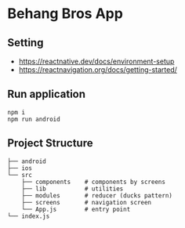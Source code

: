 # Behang Bros App

## Setting

* https://reactnative.dev/docs/environment-setup
* https://reactnavigation.org/docs/getting-started/

## Run application

```
npm i
npm run android
```

## Project Structure

```
├── android
├── ios
└── src
    ├── components    # components by screens
    ├── lib           # utilities
    ├── modules       # reducer (ducks pattern)
    ├── screens       # navigation screen
    └── App.js        # entry point
└── index.js
```
